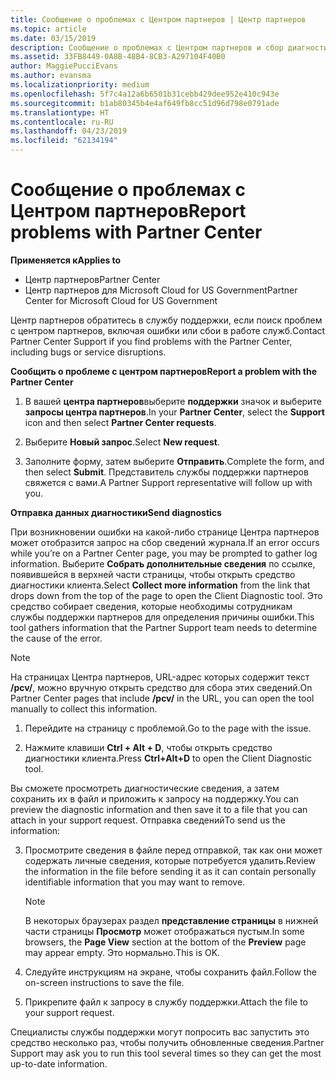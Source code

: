 ```yaml
---
title: Сообщение о проблемах с Центром партнеров | Центр партнеров
ms.topic: article
ms.date: 03/15/2019
description: Сообщение о проблемах с Центром партнеров и сбор диагностической информации для сотрудников службы поддержки.
ms.assetid: 33FB8449-0A8B-48B4-8CB3-A297104F40B0
author: MaggiePucciEvans
ms.author: evansma
ms.localizationpriority: medium
ms.openlocfilehash: 5f7c4a12a6b6501b31cebb429dee952e410c943e
ms.sourcegitcommit: b1ab80345b4e4af649fb8cc51d96d798e0791ade
ms.translationtype: HT
ms.contentlocale: ru-RU
ms.lasthandoff: 04/23/2019
ms.locfileid: "62134194"
---
```

# <a name="report-problems-with-partner-center"></a><span data-ttu-id="2ca0f-103">Сообщение о проблемах с Центром партнеров</span><span class="sxs-lookup"><span data-stu-id="2ca0f-103">Report problems with Partner Center</span></span>

<span data-ttu-id="2ca0f-104">**Применяется к**</span><span class="sxs-lookup"><span data-stu-id="2ca0f-104">**Applies to**</span></span>

-  <span data-ttu-id="2ca0f-105">Центр партнеров</span><span class="sxs-lookup"><span data-stu-id="2ca0f-105">Partner Center</span></span>
-  <span data-ttu-id="2ca0f-106">Центр партнеров для Microsoft Cloud for US Government</span><span class="sxs-lookup"><span data-stu-id="2ca0f-106">Partner Center for Microsoft Cloud for US Government</span></span>


<span data-ttu-id="2ca0f-107">Центр партнеров обратитесь в службу поддержки, если поиск проблем с центром партнеров, включая ошибки или сбои в работе служб.</span><span class="sxs-lookup"><span data-stu-id="2ca0f-107">Contact Partner Center Support if you find problems with the Partner Center, including bugs or service disruptions.</span></span>

<span data-ttu-id="2ca0f-108">**Сообщить о проблеме с центром партнеров**</span><span class="sxs-lookup"><span data-stu-id="2ca0f-108">**Report a problem with the Partner Center**</span></span>

1.  <span data-ttu-id="2ca0f-109">В вашей **центра партнеров**выберите **поддержки** значок и выберите **запросы центра партнеров**.</span><span class="sxs-lookup"><span data-stu-id="2ca0f-109">In your **Partner Center**, select the **Support** icon and then select **Partner Center requests**.</span></span>

2.  <span data-ttu-id="2ca0f-110">Выберите **Новый запрос**.</span><span class="sxs-lookup"><span data-stu-id="2ca0f-110">Select **New request**.</span></span>

3.  <span data-ttu-id="2ca0f-111">Заполните форму, затем выберите **Отправить**.</span><span class="sxs-lookup"><span data-stu-id="2ca0f-111">Complete the form, and then select **Submit**.</span></span> <span data-ttu-id="2ca0f-112">Представитель службы поддержки партнеров свяжется с вами.</span><span class="sxs-lookup"><span data-stu-id="2ca0f-112">A Partner Support representative will follow up with you.</span></span>

<span data-ttu-id="2ca0f-113">**Отправка данных диагностики**</span><span class="sxs-lookup"><span data-stu-id="2ca0f-113">**Send diagnostics**</span></span>

<span data-ttu-id="2ca0f-114">При возникновении ошибки на какой-либо странице Центра партнеров может отобразится запрос на сбор сведений журнала.</span><span class="sxs-lookup"><span data-stu-id="2ca0f-114">If an error occurs while you’re on a Partner Center page, you may be prompted to gather log information.</span></span> <span data-ttu-id="2ca0f-115">Выберите **Собрать дополнительные сведения** по ссылке, появившейся в верхней части страницы, чтобы открыть средство диагностики клиента.</span><span class="sxs-lookup"><span data-stu-id="2ca0f-115">Select **Collect more information** from the link that drops down from the top of the page to open the Client Diagnostic tool.</span></span> <span data-ttu-id="2ca0f-116">Это средство собирает сведения, которые необходимы сотрудникам службы поддержки партнеров для определения причины ошибки.</span><span class="sxs-lookup"><span data-stu-id="2ca0f-116">This tool gathers information that the Partner Support team needs to determine the cause of the error.</span></span> 

>[!NOTE]
><span data-ttu-id="2ca0f-117">На страницах Центра партнеров, URL-адрес которых содержит текст **/pcv/**, можно вручную открыть средство для сбора этих сведений.</span><span class="sxs-lookup"><span data-stu-id="2ca0f-117">On Partner Center pages that include **/pcv/** in the URL, you can open the tool manually to collect this information.</span></span>

1.  <span data-ttu-id="2ca0f-118">Перейдите на страницу с проблемой.</span><span class="sxs-lookup"><span data-stu-id="2ca0f-118">Go to the page with the issue.</span></span>

2.  <span data-ttu-id="2ca0f-119">Нажмите клавиши **Ctrl + Alt + D**, чтобы открыть средство диагностики клиента.</span><span class="sxs-lookup"><span data-stu-id="2ca0f-119">Press **Ctrl+Alt+D** to open the Client Diagnostic tool.</span></span>

<span data-ttu-id="2ca0f-120">Вы сможете просмотреть диагностические сведения, а затем сохранить их в файл и приложить к запросу на поддержку.</span><span class="sxs-lookup"><span data-stu-id="2ca0f-120">You can preview the diagnostic information and then save it to a file that you can attach in your support request.</span></span> <span data-ttu-id="2ca0f-121">Отправка сведений</span><span class="sxs-lookup"><span data-stu-id="2ca0f-121">To send us the information:</span></span>

3.  <span data-ttu-id="2ca0f-122">Просмотрите сведения в файле перед отправкой, так как они может содержать личные сведения, которые потребуется удалить.</span><span class="sxs-lookup"><span data-stu-id="2ca0f-122">Review the information in the file before sending it as it can contain personally identifiable information that you may want to remove.</span></span> 

    >[!NOTE]
    ><span data-ttu-id="2ca0f-123">В некоторых браузерах раздел **представление страницы** в нижней части страницы **Просмотр** может отображаться пустым.</span><span class="sxs-lookup"><span data-stu-id="2ca0f-123">In some browsers, the **Page View** section at the bottom of the **Preview** page may appear empty.</span></span> <span data-ttu-id="2ca0f-124">Это нормально.</span><span class="sxs-lookup"><span data-stu-id="2ca0f-124">This is OK.</span></span>

4.  <span data-ttu-id="2ca0f-125">Следуйте инструкциям на экране, чтобы сохранить файл.</span><span class="sxs-lookup"><span data-stu-id="2ca0f-125">Follow the on-screen instructions to save the file.</span></span>

5.  <span data-ttu-id="2ca0f-126">Прикрепите файл к запросу в службу поддержки.</span><span class="sxs-lookup"><span data-stu-id="2ca0f-126">Attach the file to your support request.</span></span>

<span data-ttu-id="2ca0f-127">Специалисты службы поддержки могут попросить вас запустить это средство несколько раз, чтобы получить обновленные сведения.</span><span class="sxs-lookup"><span data-stu-id="2ca0f-127">Partner Support may ask you to run this tool several times so they can get the most up-to-date information.</span></span>

